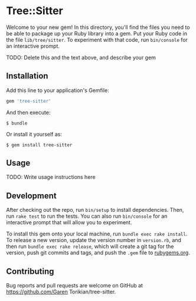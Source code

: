 # Tree::Sitter

Welcome to your new gem! In this directory, you'll find the files you need to be able to package up your Ruby library into a gem. Put your Ruby code in the file `lib/tree/sitter`. To experiment with that code, run `bin/console` for an interactive prompt.

TODO: Delete this and the text above, and describe your gem

## Installation

Add this line to your application's Gemfile:

```ruby
gem 'tree-sitter'
```

And then execute:

    $ bundle

Or install it yourself as:

    $ gem install tree-sitter

## Usage

TODO: Write usage instructions here

## Development

After checking out the repo, run `bin/setup` to install dependencies. Then, run `rake test` to run the tests. You can also run `bin/console` for an interactive prompt that will allow you to experiment.

To install this gem onto your local machine, run `bundle exec rake install`. To release a new version, update the version number in `version.rb`, and then run `bundle exec rake release`, which will create a git tag for the version, push git commits and tags, and push the `.gem` file to [rubygems.org](https://rubygems.org).

## Contributing

Bug reports and pull requests are welcome on GitHub at https://github.com/Garen Torikian/tree-sitter.

